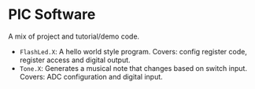 # PIC Software

A mix of project and tutorial/demo code.

- `FlashLed.X`: A hello world style program.  Covers: config register code, register access and digital output.
- `Tone.X`: Generates a musical note that changes based on switch input.  Covers: ADC configuration and digital input.

